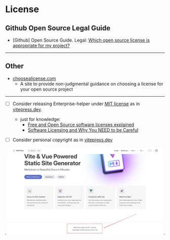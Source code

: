 # License

## Github Open Source Legal Guide

- [Github] Open Source Guide. Legal: [Which open source license is appropriate for my project?](https://opensource.guide/legal/#which-open-source-license-is-appropriate-for-my-project)

---

## Other

- [choosealicense.com](https://github.com/github/choosealicense.com)
    - A site to provide non-judgmental guidance on choosing a license for your open source project

---

- [ ] Consider releasing Enterprise-helper under [MIT license](https://www.youtube.com/watch?v=1m4RRnu7sY4) as in [vitepress.dev](https://vitepress.dev/).
    - just for knowledge:
        - [Free and Open Source software licenses explained](https://www.youtube.com/watch?v=UMIG4KnM8xw)
        - [Software Licensing and Why You NEED to be Careful](https://www.youtube.com/watch?v=0fK2aFSYauw)

- [ ] Consider personal copyright as in [vitepress.dev](https://vitepress.dev/)

![](./img/vitepress-copyright.webp)